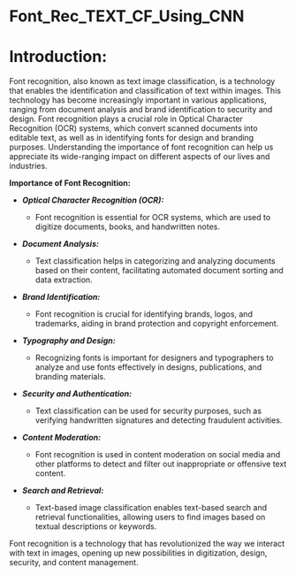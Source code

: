 # Font_Rec_TEXT_CF_Using_CNN

# **Introduction:**

Font recognition, also known as text image classification, is a technology that enables the identification and classification of text within images. This technology has become increasingly important in various applications, ranging from document analysis and brand identification to security and design. Font recognition plays a crucial role in Optical Character Recognition (OCR) systems, which convert scanned documents into editable text, as well as in identifying fonts for design and branding purposes. Understanding the importance of font recognition can help us appreciate its wide-ranging impact on different aspects of our lives and industries.

**Importance of Font Recognition:**

* ***Optical Character Recognition (OCR):***
  * Font recognition is essential for OCR systems, which are used to digitize documents, books, and handwritten notes.
* ***Document Analysis:***
  * Text classification helps in categorizing and analyzing documents based on their content, facilitating automated document sorting and data extraction.

* ***Brand Identification:***
  * Font recognition is crucial for identifying brands, logos, and trademarks, aiding in brand protection and copyright enforcement.

* ***Typography and Design:***
   * Recognizing fonts is important for designers and typographers to analyze and use fonts effectively in designs, publications, and branding materials.
* ***Security and Authentication:***
  * Text classification can be used for security purposes, such as verifying handwritten signatures and detecting fraudulent activities.

* ***Content Moderation:***
  * Font recognition is used in content moderation on social media and other platforms to detect and filter out inappropriate or offensive text content.

* ***Search and Retrieval:***
  * Text-based image classification enables text-based search and retrieval functionalities, allowing users to find images based on textual descriptions or keywords.

Font recognition is a technology that has revolutionized the way we interact with text in images, opening up new possibilities in digitization, design, security, and content management.
